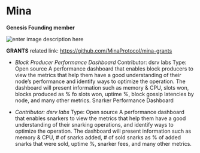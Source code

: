 # Mina

**Genesis Founding member**

![enter image description here](https://user-images.githubusercontent.com/21022937/87610675-f6c28900-c740-11ea-8446-a2cf1ddde1a5.png)

**GRANTS**
related link: https://github.com/MinaProtocol/mina-grants

- *Block Producer Performance Dashboard*
Contributor: dsrv labs
Type: Open source
A performance dashboard that enables block producers to view the metrics that help them have a good understanding of their node’s performance and identify ways to optimize the operation. The dashboard will present information such as memory & CPU, slots won, blocks produced as % fo slots won, uptime %, block gossip latencies by node, and many other metrics.
Snarker Performance Dashboard

 - *Contributor: dsrv labs*
Type: Open source
A performance dashboard that enables snarkers to view the metrics that help them have a good understanding of their snarking operations, and identify ways to optimize the operation. The dashboard will present information such as memory & CPU, # of snarks added, # of sold snarks as % of added snarks that were sold, uptime %, snarker fees, and many other metrics.
